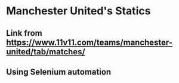 # Manchester United's Statics 
## Link from https://www.11v11.com/teams/manchester-united/tab/matches/
## Using Selenium automation
